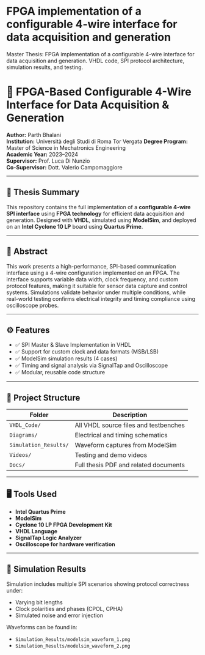 # FPGA implementation of a configurable 4-wire interface for data acquisition and generation
Master Thesis: FPGA implementation of a configurable 4-wire interface for data acquisition and generation. VHDL code, SPI protocol architecture, simulation results, and testing.

# 🔧 FPGA-Based Configurable 4-Wire Interface for Data Acquisition & Generation

**Author:** Parth Bhalani  
**Institution:** Università degli Studi di Roma Tor Vergata 
**Degree Program:** Master of Science in Mechatronics Engineering  
**Academic Year:** 2023–2024  
**Supervisor:** Prof. Luca Di Nunzio  
**Co-Supervisor:** Dott. Valerio Campomaggiore  

---

## 📄 Thesis Summary

This repository contains the full implementation of a **configurable 4-wire SPI interface** using **FPGA technology** for efficient data acquisition and generation. Designed with **VHDL**, simulated using **ModelSim**, and deployed on an **Intel Cyclone 10 LP** board using **Quartus Prime**.

---

## 🧠 Abstract

This work presents a high-performance, SPI-based communication interface using a 4-wire configuration implemented on an FPGA. The interface supports variable data width, clock frequency, and custom protocol features, making it suitable for sensor data capture and control systems. Simulations validate behavior under multiple conditions, while real-world testing confirms electrical integrity and timing compliance using oscilloscope probes.

---

## ⚙️ Features

- ✅ SPI Master & Slave Implementation in VHDL
- ✅ Support for custom clock and data formats (MSB/LSB)
- ✅ ModelSim simulation results (4 cases)
- ✅ Timing and signal analysis via SignalTap and Oscilloscope
- ✅ Modular, reusable code structure

---

## 📂 Project Structure

| Folder            | Description |
|-------------------|-------------|
| `VHDL_Code/`      | All VHDL source files and testbenches |
| `Diagrams/`       | Electrical and timing schematics |
| `Simulation_Results/` | Waveform captures from ModelSim |
| `Videos/`         | Testing and demo videos |
| `Docs/`           | Full thesis PDF and related documents |

---

## 🖥️ Tools Used

- **Intel Quartus Prime**
- **ModelSim**
- **Cyclone 10 LP FPGA Development Kit**
- **VHDL Language**
- **SignalTap Logic Analyzer**
- **Oscilloscope for hardware verification**



---

## 🧪 Simulation Results

Simulation includes multiple SPI scenarios showing protocol correctness under:
- Varying bit lengths
- Clock polarities and phases (CPOL, CPHA)
- Simulated noise and error injection

Waveforms can be found in:
- `Simulation_Results/modelsim_waveform_1.png`
- `Simulation_Results/modelsim_waveform_2.png`

